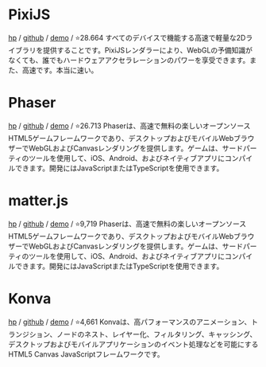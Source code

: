 

# PixiJS
[hp](http://pixijs.com) / [github](https://github.com/pixijs/pixi.js) / [demo](http://pixijs.io/pixi-filters/tools/demo/) / ⭐️28.664
すべてのデバイスで機能する高速で軽量な2Dライブラリを提供することです。PixiJSレンダラーにより、WebGLの予備知識がなくても、誰でもハードウェアアクセラレーションのパワーを享受できます。また、高速です。本当に速い。


# Phaser
[hp](https://phaser.io/) / [github](https://github.com/photonstorm/phaser) / [demo]() / ⭐️26.713
Phaserは、高速で無料の楽しいオープンソースHTML5ゲームフレームワークであり、デスクトップおよびモバイルWebブラウザーでWebGLおよびCanvasレンダリングを提供します。ゲームは、サードパーティのツールを使用して、iOS、Android、およびネイティブアプリにコンパイルできます。開発にはJavaScriptまたはTypeScriptを使用できます。



# matter.js
[hp](https://brm.io/matter-js/) / [github](https://github.com/photonstorm/phaser) / [demo](https://github.com/liabru/matter-js#demos) / ⭐️9,719
Phaserは、高速で無料の楽しいオープンソースHTML5ゲームフレームワークであり、デスクトップおよびモバイルWebブラウザーでWebGLおよびCanvasレンダリングを提供します。ゲームは、サードパーティのツールを使用して、iOS、Android、およびネイティブアプリにコンパイルできます。開発にはJavaScriptまたはTypeScriptを使用できます。

# Konva
[hp](https://konvajs.org/) / [github](https://github.com/konvajs/konva) / [demo](https://konvajs.org/docs/sandbox/index.html) / ⭐️4,661
Konvaは、高パフォーマンスのアニメーション、トランジション、ノードのネスト、レイヤー化、フィルタリング、キャッシング、デスクトップおよびモバイルアプリケーションのイベント処理などを可能にするHTML5 Canvas JavaScriptフレームワークです。
